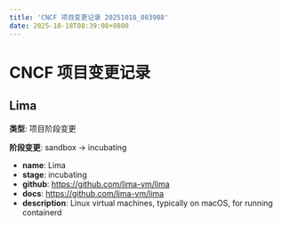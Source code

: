 ```yaml
---
title: 'CNCF 项目变更记录 20251018_083908'
date: 2025-10-18T08:39:08+0800
---
```


# CNCF 项目变更记录

## Lima
**类型**: 项目阶段变更

**阶段变更**: sandbox → incubating

- **name**: Lima
- **stage**: incubating
- **github**: https://github.com/lima-vm/lima
- **docs**: https://github.com/lima-vm/lima
- **description**: Linux virtual machines, typically on macOS, for running containerd

